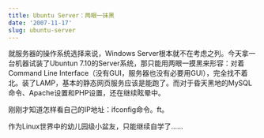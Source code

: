 ```yaml
---
title: Ubuntu Server：两眼一抹黑
date: '2007-11-17'
slug: ubuntu-server
---
```


就服务器的操作系统选择来说，Windows Server根本就不在考虑之列。今天拿一台机器试装了Ubuntun 7.10的Server系统，那只能用两眼一摸黑来形容：对着Command Line Interface（没有GUI，服务器也没有必要用GUI），完全找不着北。装了LAMP，基本的静态网页服务应该是能跑了。而对于昏天黑地的MySQL命令、Apache设置和PHP设置，还在继续眩晕中。

刚刚才知道怎样看自己的IP地址：ifconfig命令。ft。

作为Linux世界中的幼儿园级小盆友，只能继续自学了……

